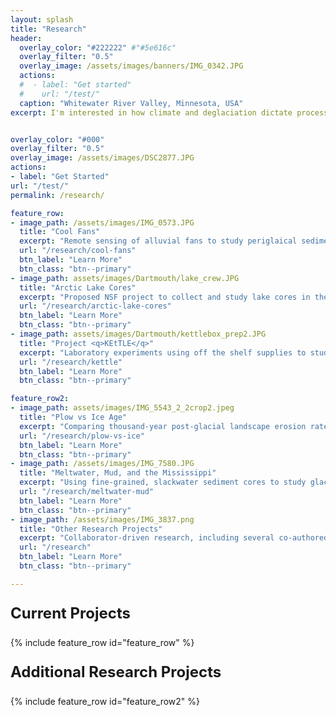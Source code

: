 ```yaml
---
layout: splash
title: "Research"
header:
  overlay_color: "#222222" #"#5e616c"
  overlay_filter: "0.5"
  overlay_image: /assets/images/banners/IMG_0342.JPG
  actions:
  #  - label: "Get started"
  #    url: "/test/"
  caption: "Whitewater River Valley, Minnesota, USA"
excerpt: I'm interested in how climate and deglaciation dictate process and morphology of landscapes across timescales, from thousand-year deglacial climate change to modern, anthropogenic shifts.


overlay_color: "#000"
overlay_filter: "0.5"
overlay_image: /assets/images/DSC2877.JPG
actions:
- label: "Get Started"
url: "/test/"
permalink: /research/

feature_row:
- image_path: /assets/images/IMG_0573.JPG
  title: "Cool Fans"
  excerpt: "Remote sensing of alluvial fans to study periglaical sediment transport in the Richardson and Mackenzie Mountains, Canada."
  url: "/research/cool-fans"
  btn_label: "Learn More"
  btn_class: "btn--primary"
- image_path: assets/images/Dartmouth/lake_crew.JPG
  title: "Arctic Lake Cores"
  excerpt: "Proposed NSF project to collect and study lake cores in the Richardson mountains, NWT, Canada to understand the relationship between climate and sedimentation rates."
  url: "/research/arctic-lake-cores"
  btn_label: "Learn More"
  btn_class: "btn--primary"
- image_path: assets/images/Dartmouth/kettlebox_prep2.JPG
  title: "Project <q>KEtTLE</q>" 
  excerpt: "Laboratory experiments using off the shelf supplies to study kettle lake formation mechanisms, landscape roughness, and linkages to proglacial landscapes.<br>**(Undergraduate Student-Led Project)**"
  url: "/research/kettle"
  btn_label: "Learn More"
  btn_class: "btn--primary"

feature_row2:
- image_path: assets/images/IMG_5543_2_2crop2.jpeg
  title: "Plow vs Ice Age"
  excerpt: "Comparing thousand-year post-glacial landscape erosion rates to decadal post-Euro-American erosion rates in the upper Mississippi River Valley. <br> **(Project recently featured on Science.org)**"
  url: "/research/plow-vs-ice"
  btn_label: "Learn More"
  btn_class: "btn--primary"
- image_path: /assets/images/IMG_7580.JPG
  title: "Meltwater, Mud, and the Mississippi"
  excerpt: "Using fine-grained, slackwater sediment cores to study glacial drainage reorganization during the retreat of the Laurentide Ice Sheet."
  url: "/research/meltwater-mud"
  btn_label: "Learn More"
  btn_class: "btn--primary"
- image_path: /assets/images/IMG_3837.png
  title: "Other Research Projects"
  excerpt: "Collaborator-driven research, including several co-authored publications focused on the Southern Patagonian Ice Field."
  url: "/research"
  btn_label: "Learn More"
  btn_class: "btn--primary"

---
```

<p style="font-size: 1.5rem; font-weight: bold">Current Projects</p>
{% include feature_row id="feature_row" %}

<!-- Other content -->



<p style="font-size: 1.5rem; font-weight: bold">Additional Research Projects</p>

{% include feature_row id="feature_row2" %}
